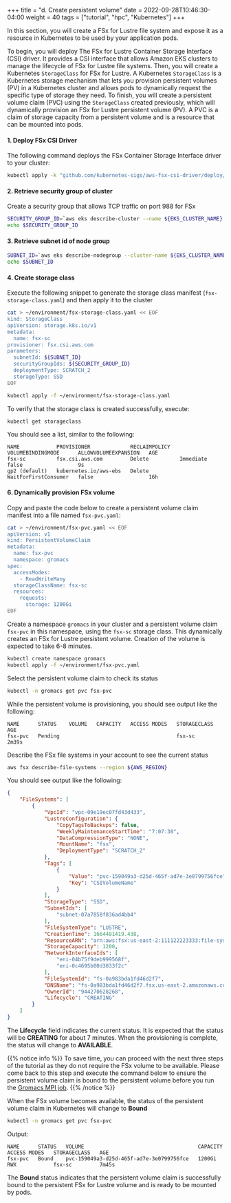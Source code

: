 +++
title = "d. Create persistent volume"
date = 2022-09-28T10:46:30-04:00
weight = 40
tags = ["tutorial", "hpc", "Kubernetes"]
+++

In this section, you will create a FSx for Lustre file system and expose it as a resource in Kubernetes to be used by your application pods.

To begin, you will deploy The FSx for Lustre Container Storage Interface (CSI) driver. It provides a CSI interface that allows Amazon EKS clusters to manage the lifecycle of FSx for Lustre file systems.
Then, you will create a Kubernetes `StorageClass` for FSx for Lustre. A Kubernetes `StorageClass` is a Kubernetes storage mechanism that lets you provision persistent volumes (PV) in a Kubernetes cluster and allows pods to dynamically request the specific type of storage they need.
To finish, you will create a persistent volume claim (PVC) using the `StorageClass` created previously, which will dynamically provision an FSx for Lustre persistent volume (PV). A PVC is a claim of storage capacity from a persistent volume and is a resource that can be mounted into pods.


#### 1. Deploy FSx CSI Driver

The following command deploys the FSx Container Storage Interface driver to your cluster:

```bash
kubectl apply -k "github.com/kubernetes-sigs/aws-fsx-csi-driver/deploy/kubernetes/overlays/stable/?ref=release-0.8"
```

#### 2. Retrieve security group of cluster

Create a security group that allows TCP traffic on port 988 for FSx

```bash
SECURITY_GROUP_ID=`aws eks describe-cluster --name ${EKS_CLUSTER_NAME} --query cluster.resourcesVpcConfig.clusterSecurityGroupId --region ${AWS_REGION}`
echo $SECURITY_GROUP_ID
```

#### 3. Retrieve subnet id of node group

```bash
SUBNET_ID=`aws eks describe-nodegroup --cluster-name ${EKS_CLUSTER_NAME} --nodegroup-name "hpc" --query nodegroup.subnets --region ${AWS_REGION} --output text`
echo $SUBNET_ID
```

#### 4. Create storage class

Execute the following snippet to generate the storage class manifest (`fsx-storage-class.yaml`) and then apply it to the cluster

```bash
cat > ~/environment/fsx-storage-class.yaml << EOF
kind: StorageClass
apiVersion: storage.k8s.io/v1
metadata:
  name: fsx-sc
provisioner: fsx.csi.aws.com
parameters:
  subnetId: ${SUBNET_ID}
  securityGroupIds: ${SECURITY_GROUP_ID}
  deploymentType: SCRATCH_2
  storageType: SSD
EOF
```

```bash
kubectl apply -f ~/environment/fsx-storage-class.yaml
```

To verify that the storage class is created successfully, execute:

```bash
kubectl get storageclass
```

You should see a list, similar to the following:

```text
NAME            PROVISIONER             RECLAIMPOLICY   VOLUMEBINDINGMODE      ALLOWVOLUMEEXPANSION   AGE
fsx-sc          fsx.csi.aws.com         Delete          Immediate              false                  9s
gp2 (default)   kubernetes.io/aws-ebs   Delete          WaitForFirstConsumer   false                  16h
```

#### 6. Dynamically provision FSx volume

Copy and paste the code below to create a persistent volume claim manifest into a file named `fsx-pvc.yaml`:

```bash
cat > ~/environment/fsx-pvc.yaml << EOF
apiVersion: v1
kind: PersistentVolumeClaim
metadata:
  name: fsx-pvc
  namespace: gromacs
spec:
  accessModes:
    - ReadWriteMany
  storageClassName: fsx-sc
  resources:
    requests:
      storage: 1200Gi
EOF
```

Create a namespace `gromacs` in your cluster and a persistent volume claim `fsx-pvc` in this namespace, using the `fsx-sc` storage class. This dynamically creates an FSx for Lustre persistent volume. Creation of the volume is expected to take 6-8 minutes.

```bash
kubectl create namespace gromacs
kubectl apply -f ~/environment/fsx-pvc.yaml
```

Select the persistent volume claim to check its status

```bash
kubectl -n gromacs get pvc fsx-pvc
```

While the persistent volume is provisioning, you should see output like the following:

```text
NAME      STATUS    VOLUME   CAPACITY   ACCESS MODES   STORAGECLASS   AGE
fsx-pvc   Pending                                      fsx-sc         2m39s
```

Describe the FSx file systems in your account to see the current status

```bash
aws fsx describe-file-systems --region ${AWS_REGION}
```

You should see output like the following:

```json
{
    "FileSystems": [
        {
            "VpcId": "vpc-09e19ec07fd43d433", 
            "LustreConfiguration": {
                "CopyTagsToBackups": false, 
                "WeeklyMaintenanceStartTime": "7:07:30", 
                "DataCompressionType": "NONE", 
                "MountName": "fsx", 
                "DeploymentType": "SCRATCH_2"
            }, 
            "Tags": [
                {
                    "Value": "pvc-159049a3-d25d-465f-ad7e-3e0799756fce", 
                    "Key": "CSIVolumeName"
                }
            ], 
            "StorageType": "SSD", 
            "SubnetIds": [
                "subnet-07a7858f836ad4bb4"
            ], 
            "FileSystemType": "LUSTRE", 
            "CreationTime": 1664481419.438,
            "ResourceARN": "arn:aws:fsx:us-east-2:111122223333:file-system/fs-0a983bda1fd46d2f7", 
            "StorageCapacity": 1200, 
            "NetworkInterfaceIds": [
                "eni-04b75f9deb999568f", 
                "eni-0c4695b00d3033f2c"
            ], 
            "FileSystemId": "fs-0a983bda1fd46d2f7", 
            "DNSName": "fs-0a983bda1fd46d2f7.fsx.us-east-2.amazonaws.com", 
            "OwnerId": "944270628268", 
            "Lifecycle": "CREATING"
        }
    ]
}
```

The **Lifecycle** field indicates the current status. It is expected that the status will be **CREATING** for about 7 minutes. When the provisioning is complete, the status will change to **AVAILABLE**. 

{{% notice info %}}
To save time, you can proceed with the next three steps of the tutorial as they do not require the FSx volume to be available. Please come back to this step and execute the command below to ensure the persistent volume claim is bound to the persistent volume before you run the [Gromacs MPI job](/09-hpc-kubernetes/07-gromacs-mpi.html).
{{% /notice %}}

When the FSx volume becomes available, the status of the persistent volume claim in Kubernetes will change to **Bound**

```bash
kubectl -n gromacs get pvc fsx-pvc
```

Output:

```text
NAME      STATUS   VOLUME                                     CAPACITY   ACCESS MODES   STORAGECLASS   AGE
fsx-pvc   Bound    pvc-159049a3-d25d-465f-ad7e-3e0799756fce   1200Gi     RWX            fsx-sc         7m45s
```

The **Bound** status indicates that the persistent volume claim is successfully bound to the persistent FSx for Lustre volume and is ready to be mounted by pods.